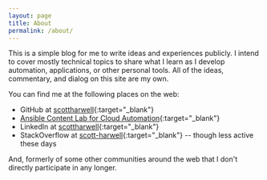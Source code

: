 ```yaml
---
layout: page
title: About
permalink: /about/
---
```


This is a simple blog for me to write ideas and experiences publicly.  I intend to cover mostly technical topics to share what I learn as I develop automation, applications, or other personal tools.  All of the ideas, commentary, and dialog on this site are my own.

You can find me at the following places on the web:

* GitHub at [scottharwell][github]{:target="_blank"}
* [Ansible Content Lab for Cloud Automation][content-lab]{:target="_blank"}
* LinkedIn at [scottharwell][linkedin]{:target="_blank"}
* StackOverflow at [scott-harwell][stack-overflow]{:target="_blank"} -- though less active these days

And, formerly of some other communities around the web that I don't directly participate in any longer.

[github]: https://github.com/scottharwell
[content-lab]: https://github.com/ansible-content-lab
[linkedin]: https://www.linkedin.com/in/scottharwell/
[stack-overflow]: https://stackoverflow.com/users/489280/scott-harwell

